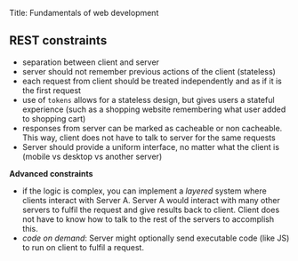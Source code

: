 Title: Fundamentals of web development

## REST constraints
 - separation between client and server
 - server should not remember previous actions of the client (stateless)
 - each request from client should be treated independently and as if it is the first request
 - use of `tokens` allows for a stateless design, but gives users a stateful experience (such as a shopping website remembering what user added to shopping cart)
 - responses from server can be marked as cacheable or non cacheable. This way, client does not have to talk to server for the same requests
 - Server should provide a uniform interface, no matter what the client is (mobile vs desktop vs another server)

**Advanced constraints**
 - if the logic is complex, you can implement a *layered* system where clients interact with Server A. Server A would interact with many other servers to fulfil the request and give results back to client. Client does not have to know how to talk to the rest of the servers to accomplish this.
 - *code on demand*: Server might optionally send executable code (like JS) to run on client to fulfil a request.